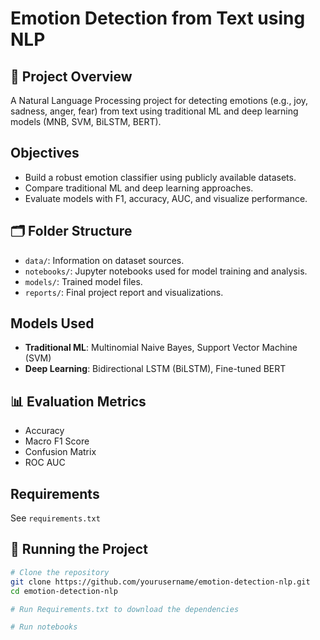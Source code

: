 # Emotion Detection from Text using NLP

## 📘 Project Overview
A Natural Language Processing project for detecting emotions (e.g., joy, sadness, anger, fear) from text using traditional ML and deep learning models (MNB, SVM, BiLSTM, BERT). 

## Objectives
- Build a robust emotion classifier using publicly available datasets.
- Compare traditional ML and deep learning approaches.
- Evaluate models with F1, accuracy, AUC, and visualize performance.

## 🗂️ Folder Structure
- `data/`: Information on dataset sources.
- `notebooks/`: Jupyter notebooks used for model training and analysis.
- `models/`: Trained model files.
- `reports/`: Final project report and visualizations.

## Models Used
- **Traditional ML**: Multinomial Naive Bayes, Support Vector Machine (SVM)
- **Deep Learning**: Bidirectional LSTM (BiLSTM), Fine-tuned BERT

## 📊 Evaluation Metrics
- Accuracy
- Macro F1 Score
- Confusion Matrix
- ROC AUC

## Requirements
See `requirements.txt`

## 🚀 Running the Project
```bash
# Clone the repository
git clone https://github.com/yourusername/emotion-detection-nlp.git
cd emotion-detection-nlp

# Run Requirements.txt to download the dependencies 

# Run notebooks 
